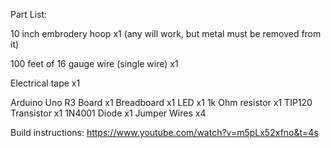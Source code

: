Part List:

10 inch embrodery hoop x1
(any will work, but metal must be removed from it)

100 feet of 16 gauge wire (single wire) x1

Electrical tape x1

Arduino Uno R3 Board x1
Breadboard x1
LED x1
1k Ohm resistor x1
TIP120 Transistor x1
1N4001 Diode x1
Jumper Wires x4

Build instructions:
https://www.youtube.com/watch?v=m5pLx52xfno&t=4s
